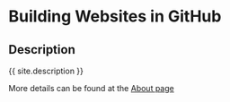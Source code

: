 # Building Websites in GitHub

## Description
{{ site.description }}

More details can be found at the [About page](about)
